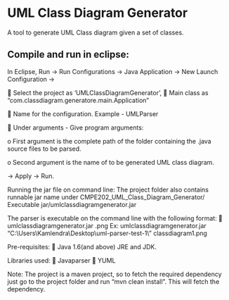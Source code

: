 # UML Class Diagram Generator

A tool to generate UML Class diagram given a set of classes. 

## Compile and run in eclipse:

In Eclipse, Run -> Run Configurations -> Java Application -> New Launch Configuration ->

 Select the project as ‘UMLClassDiagramGenerator’,
 Main class as “com.classdiagram.generatore.main.Application”

 Name for the configuration. Example - UMLParser

 Under arguments - Give program arguments:

o First argument is the complete path of the folder containing the .java source files to be parsed.

o Second argument is the name of to be generated UML class diagram.

-> Apply -> Run.

Running the jar file on command line: 
The project folder also contains runnable jar name under CMPE202_UML_Class_Diagram_Generator/
Executable jar/umlclassdiagramgenerator.jar

The parser is executable on the command line with the following format:
 umlclassdiagramgenerator.jar <path to java files folder> <output file name>.png
Ex: umlclassdiagramgenerator.jar “C:\Users\Kamlendra\Desktop\uml-parser-test-1\” classdiagram1.png

Pre-requisites:
 Java 1.6(and above) JRE and JDK.

Libraries used:
 Javaparser
 YUML

Note: The project is a maven project, so to fetch the required dependency just go to the project
folder and run “mvn clean install”. This will fetch the dependency.
